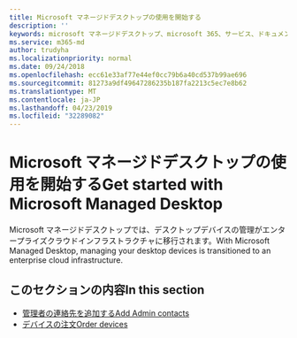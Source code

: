 ```yaml
---
title: Microsoft マネージドデスクトップの使用を開始する
description: ''
keywords: microsoft マネージドデスクトップ、microsoft 365、サービス、ドキュメント
ms.service: m365-md
author: trudyha
ms.localizationpriority: normal
ms.date: 09/24/2018
ms.openlocfilehash: ecc61e33af77e44ef0cc79b6a40cd537b99ae696
ms.sourcegitcommit: 81273a9df49647286235b187fa2213c5ec7e8b62
ms.translationtype: MT
ms.contentlocale: ja-JP
ms.lasthandoff: 04/23/2019
ms.locfileid: "32289082"
---
```

# <a name="get-started-with-microsoft-managed-desktop"></a><span data-ttu-id="e1fc0-103">Microsoft マネージドデスクトップの使用を開始する</span><span class="sxs-lookup"><span data-stu-id="e1fc0-103">Get started with Microsoft Managed Desktop</span></span>

<span data-ttu-id="e1fc0-104">Microsoft マネージドデスクトップでは、デスクトップデバイスの管理がエンタープライズクラウドインフラストラクチャに移行されます。</span><span class="sxs-lookup"><span data-stu-id="e1fc0-104">With Microsoft Managed Desktop, managing your desktop devices is transitioned to an enterprise cloud infrastructure.</span></span> 

## <a name="in-this-section"></a><span data-ttu-id="e1fc0-105">このセクションの内容</span><span class="sxs-lookup"><span data-stu-id="e1fc0-105">In this section</span></span>

- [<span data-ttu-id="e1fc0-106">管理者の連絡先を追加する</span><span class="sxs-lookup"><span data-stu-id="e1fc0-106">Add Admin contacts</span></span>](add-admin-contacts.md)
- [<span data-ttu-id="e1fc0-107">デバイスの注文</span><span class="sxs-lookup"><span data-stu-id="e1fc0-107">Order devices</span></span>](devices.md)
